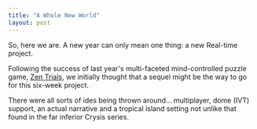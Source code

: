 ```yaml
---
title: "A Whole New World"
layout: post
---
```


So, here we are. A new year can only mean one thing: a new Real-time project.

Following the success of last year's multi-faceted mind-controlled puzzle game, [Zen Trials](http://benashman.co.uk/edu/zt-all-in-your-head/), we initially thought that a sequel might be the way to go for this six-week project.

There were all sorts of ides being thrown around… multiplayer, dome (IVT) support, an actual narrative and a tropical island setting not unlike that found in the far inferior Crysis series.

